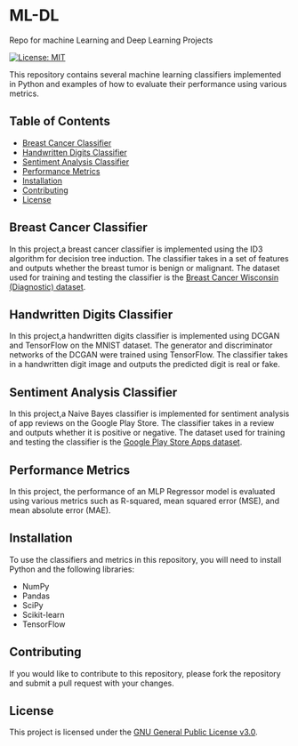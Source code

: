 # ML-DL
Repo for machine Learning and Deep Learning Projects


[![License: MIT](https://img.shields.io/badge/License-MIT-yellow.svg)](https://opensource.org/licenses/MIT)

This repository contains several machine learning classifiers implemented in Python and examples of how to evaluate their performance using various metrics.

## Table of Contents

- [Breast Cancer Classifier](#breast-cancer-classifier)
- [Handwritten Digits Classifier](#handwritten-digits-classifier)
- [Sentiment Analysis Classifier](#sentiment-analysis-classifier)
- [Performance Metrics](#performance-metrics)
- [Installation](#installation)
- [Contributing](#contributing)
- [License](#license)

## Breast Cancer Classifier

In this project,a breast cancer classifier is implemented using the ID3 algorithm for decision tree induction. The classifier takes in a set of features and outputs whether the breast tumor is benign or malignant. The dataset used for training and testing the classifier is the [Breast Cancer Wisconsin (Diagnostic) dataset](https://archive.ics.uci.edu/ml/datasets/Breast+Cancer+Wisconsin+(Diagnostic)). 

## Handwritten Digits Classifier

In this project,a handwritten digits classifier is implemented using DCGAN and TensorFlow on the MNIST dataset. The generator and discriminator networks of the DCGAN were trained using TensorFlow. The classifier takes in a handwritten digit image and outputs the predicted digit is real or fake. 

## Sentiment Analysis Classifier

In this project,a Naive Bayes classifier is implemented for sentiment analysis of app reviews on the Google Play Store. The classifier takes in a review and outputs whether it is positive or negative. The dataset used for training and testing the classifier is the [Google Play Store Apps dataset](https://www.kaggle.com/lava18/google-play-store-apps).

## Performance Metrics

In this project, the performance of an MLP Regressor model is evaluated using various metrics such as R-squared, mean squared error (MSE), and mean absolute error (MAE). 

## Installation

To use the classifiers and metrics in this repository, you will need to install Python and the following libraries:

- NumPy
- Pandas
- SciPy
- Scikit-learn
- TensorFlow


## Contributing

If you would like to contribute to this repository, please fork the repository and submit a pull request with your changes.

## License

This project is licensed under the [GNU General Public License v3.0](https://www.gnu.org/licenses/gpl-3.0.en.html).
